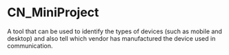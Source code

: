 # CN_MiniProject
A tool that can be used to identify the types of devices (such as mobile and desktop) and also tell which vendor has manufactured the device used in communication.
